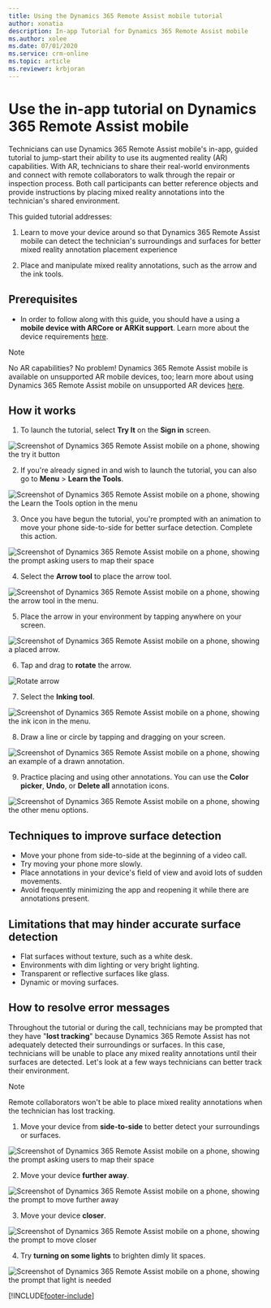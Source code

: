 ```yaml
---
title: Using the Dynamics 365 Remote Assist mobile tutorial
author: xonatia
description: In-app Tutorial for Dynamics 365 Remote Assist mobile 
ms.author: xolee
ms.date: 07/01/2020
ms.service: crm-online
ms.topic: article
ms.reviewer: krbjoran
---
```

# Use the in-app tutorial on Dynamics 365 Remote Assist mobile

Technicians can use Dynamics 365 Remote Assist mobile's in-app, guided tutorial to jump-start their ability to use its augmented reality (AR) capabilities. With AR, technicians to share their real-world environments and connect with remote collaborators to walk through the repair or inspection process. Both call participants can better reference objects and provide instructions by placing mixed reality annotations into the technician's shared environment.

This guided tutorial addresses:

1. Learn to move your device around so that Dynamics 365 Remote Assist mobile can detect the technician's surroundings and surfaces for better mixed reality annotation placement experience

2. Place and manipulate mixed reality annotations, such as the arrow and the ink tools.

## Prerequisites

- In order to follow along with this guide, you should have a using a **mobile device with ARCore or ARKit support**. Learn more about the device requirements [here](../requirements.md).

>[!Note]
> No AR capabilities? No problem! Dynamics 365 Remote Assist mobile is available on unsupported AR mobile devices, too; learn more about using Dynamics 365 Remote Assist mobile on unsupported AR devices [here](./calls-using-devices-without-ar.md).

## How it works

1. To launch the tutorial, select **Try It** on the **Sign in** screen.

![Screenshot of Dynamics 365 Remote Assist mobile on a phone, showing the try it button](./media/13.png "Try It")

2. If you're already signed in and wish to launch the tutorial, you can also go to **Menu** > **Learn the Tools**. 

![Screenshot of Dynamics 365 Remote Assist mobile on a phone, showing the Learn the Tools option in the menu](./media/14b.png "Try Tools")

3. Once you have begun the tutorial, you're prompted with an animation to move your phone side-to-side for better surface detection. Complete this action. 

![Screenshot of Dynamics 365 Remote Assist mobile on a phone, showing the prompt asking users to map their space](./media/15.png "Map Space")

4. Select the **Arrow tool** to place the arrow tool.

![Screenshot of Dynamics 365 Remote Assist mobile on a phone, showing the arrow tool in the menu.](./media/16.png "Select Arrow")

5. Place the arrow in your environment by tapping anywhere on your screen. 

![Screenshot of Dynamics 365 Remote Assist mobile on a phone, showing a placed arrow.](./media/17a.png "Place Arrow")

6. Tap and drag to **rotate** the arrow. 

![Rotate arrow](./media/04.05-oobe.png)

7. Select the **Inking tool**.

![Screenshot of Dynamics 365 Remote Assist mobile on a phone, showing the ink icon in the menu.](./media/18.png "Select Ink")

8. Draw a line or circle by tapping and dragging on your screen. 

![Screenshot of Dynamics 365 Remote Assist mobile on a phone, showing an example of a drawn annotation.](./media/19b.png "Draw")

9. Practice placing and using other annotations. You can use the **Color picker**, **Undo**, or **Delete all** annotation icons. 

![Screenshot of Dynamics 365 Remote Assist mobile on a phone, showing the other menu options.](./media/20a.png "Other")

## Techniques to improve surface detection

- Move your phone from side-to-side at the beginning of a video call.
- Try moving your phone more slowly.
- Place annotations in your device's field of view and avoid lots of sudden movements.
- Avoid frequently minimizing the app and reopening it while there are annotations present.

## Limitations that may hinder accurate surface detection

- Flat surfaces without texture, such as a white desk.
- Environments with dim lighting or very bright lighting.
- Transparent or reflective surfaces like glass.
- Dynamic or moving surfaces.

## How to resolve error messages

Throughout the tutorial or during the call, technicians may be prompted that they have "**lost tracking**" because Dynamics 365 Remote Assist has not adequately detected their surroundings or surfaces. In this case, technicians will be unable to place any mixed reality annotations until their surfaces are detected. Let's look at a few ways technicians can better track their environment.

> [!NOTE]
> Remote collaborators won't be able to place mixed reality annotations when the technician has lost tracking.

1. Move your device from **side-to-side** to better detect your surroundings or surfaces.

![Screenshot of Dynamics 365 Remote Assist mobile on a phone, showing the prompt asking users to map their space](./media/15.png "Map Space")

2. Move your device **further away**.

![Screenshot of Dynamics 365 Remote Assist mobile on a phone, showing the prompt to move further away](./media/22.png "Far Away")

3. Move your device **closer**.

![Screenshot of Dynamics 365 Remote Assist mobile on a phone, showing the prompt to move closer](./media/23.png "Closer")

4. Try **turning on some lights** to brighten dimly lit spaces.

![Screenshot of Dynamics 365 Remote Assist mobile on a phone, showing the prompt that light is needed](./media/24.png "More light needed")


[!INCLUDE[footer-include](../../includes/footer-banner.md)]